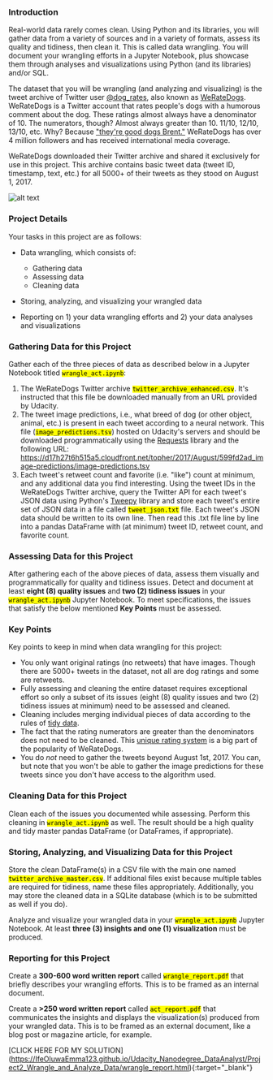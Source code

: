 
### Introduction

Real-world data rarely comes clean. Using Python and its libraries, you will gather data from a variety of sources and in a variety of formats, assess its quality and tidiness, then clean it. This is called data wrangling. You will document your wrangling efforts in a Jupyter Notebook, plus showcase them through analyses and visualizations using Python (and its libraries) and/or SQL.

The dataset that you will be wrangling (and analyzing and visualizing) is the tweet archive of Twitter user [@dog_rates](https://twitter.com/dog_rates), also known as [WeRateDogs](https://en.wikipedia.org/wiki/WeRateDogs). WeRateDogs is a Twitter account that rates people's dogs with a humorous comment about the dog. These ratings almost always have a denominator of 10. The numerators, though? Almost always greater than 10. 11/10, 12/10, 13/10, etc. Why? Because ["they're good dogs Brent."](http://knowyourmeme.com/memes/theyre-good-dogs-brent) WeRateDogs has over 4 million followers and has received international media coverage.

WeRateDogs downloaded their Twitter archive and shared it exclusively for use in this project. This archive contains basic tweet data (tweet ID, timestamp, text, etc.) for all 5000+ of their tweets as they stood on August 1, 2017.

![alt text](https://d17h27t6h515a5.cloudfront.net/topher/2017/October/59dd378f_dog-rates-social/dog-rates-social.jpg)

### Project Details

Your tasks in this project are as follows:

  * Data wrangling, which consists of:
    * Gathering data
    * Assessing data
    * Cleaning data
        
* Storing, analyzing, and visualizing your wrangled data
* Reporting on 1) your data wrangling efforts and 2) your data analyses and visualizations

### Gathering Data for this Project

Gather each of the three pieces of data as described below in a Jupyter Notebook titled <code><mark>wrangle_act.ipynb</mark></code>:

1. The WeRateDogs Twitter archive <code><mark>twitter_archive_enhanced.csv</mark></code>. It's instructed that this file be downloaded manually from an URL provided by Udacity.
2. The tweet image predictions, i.e., what breed of dog (or other object, animal, etc.) is present in each tweet according to a neural network. This file (<code><mark>image_predictions.tsv</mark></code>) hosted on Udacity's servers and should be downloaded programmatically using the [Requests](http://docs.python-requests.org/en/master/) library and the following URL: https://d17h27t6h515a5.cloudfront.net/topher/2017/August/599fd2ad_image-predictions/image-predictions.tsv
3. Each tweet's retweet count and favorite (i.e. "like") count at minimum, and any additional data you find interesting. Using the tweet IDs in the WeRateDogs Twitter archive, query the Twitter API for each tweet's JSON data using Python's [Tweepy](http://www.tweepy.org/) library and store each tweet's entire set of JSON data in a file called <code><mark>tweet_json.txt</mark></code> file. Each tweet's JSON data should be written to its own line. Then read this .txt file line by line into a pandas DataFrame with (at minimum) tweet ID, retweet count, and favorite count.

### Assessing Data for this Project

After gathering each of the above pieces of data, assess them visually and programmatically for quality and tidiness issues. Detect and document at least **eight (8) quality issues** and **two (2) tidiness issues** in your <code><mark>wrangle_act.ipynb</mark></code> Jupyter Notebook. To meet specifications, the issues that satisfy the below mentioned **Key Points** must be assessed.

### Key Points

Key points to keep in mind when data wrangling for this project:

* You only want original ratings (no retweets) that have images. Though there are 5000+ tweets in the dataset, not all are dog ratings and some are retweets.
* Fully assessing and cleaning the entire dataset requires exceptional effort so only a subset of its issues (eight (8) quality issues and two (2) tidiness issues at minimum) need to be assessed and cleaned.
* Cleaning includes merging individual pieces of data according to the rules of [tidy data](https://cran.r-project.org/web/packages/tidyr/vignettes/tidy-data.html).
* The fact that the rating numerators are greater than the denominators does not need to be cleaned. This [unique rating system](http://knowyourmeme.com/memes/theyre-good-dogs-brent) is a big part of the popularity of WeRateDogs.
* You do *not* need to gather the tweets beyond August 1st, 2017. You can, but note that you won't be able to gather the image predictions for these tweets since you don't have access to the algorithm used.

### Cleaning Data for this Project

Clean each of the issues you documented while assessing. Perform this cleaning in <code><mark>wrangle_act.ipynb</mark></code> as well. The result should be a high quality and tidy master pandas DataFrame (or DataFrames, if appropriate).

### Storing, Analyzing, and Visualizing Data for this Project

Store the clean DataFrame(s) in a CSV file with the main one named <code><mark>twitter_archive_master.csv</mark></code>. If additional files exist because multiple tables are required for tidiness, name these files appropriately. Additionally, you may store the cleaned data in a SQLite database (which is to be submitted as well if you do).

Analyze and visualize your wrangled data in your <code><mark>wrangle_act.ipynb</mark></code> Jupyter Notebook. At least **three (3) insights and one (1) visualization** must be produced.

### Reporting for this Project

Create a **300-600 word written report** called <code><mark>wrangle_report.pdf</mark></code> that briefly describes your wrangling efforts. This is to be framed as an internal document.

Create a **>250 word written report** called <code><mark>act_report.pdf</mark></code> that communicates the insights and displays the visualization(s) produced from your wrangled data. This is to be framed as an external document, like a blog post or magazine article, for example.

[CLICK HERE FOR MY SOLUTION] (https://IfeOluwaEmma123.github.io/Udacity_Nanodegree_DataAnalyst/Project2_Wrangle_and_Analyze_Data/wrangle_report.html){:target="_blank"}
